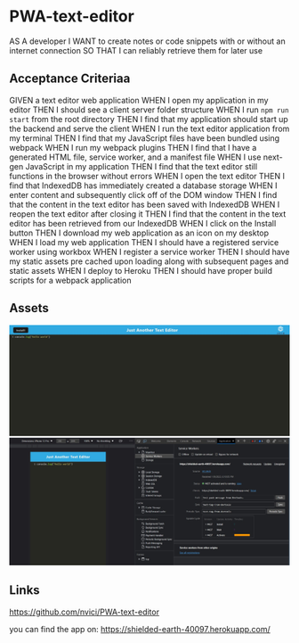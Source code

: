 # PWA-text-editor
AS A developer
I WANT to create notes or code snippets with or without an internet connection
SO THAT I can reliably retrieve them for later use

## Acceptance Criteriaa

GIVEN a text editor web application
WHEN I open my application in my editor
THEN I should see a client server folder structure
WHEN I run `npm run start` from the root directory
THEN I find that my application should start up the backend and serve the client
WHEN I run the text editor application from my terminal
THEN I find that my JavaScript files have been bundled using webpack
WHEN I run my webpack plugins
THEN I find that I have a generated HTML file, service worker, and a manifest file
WHEN I use next-gen JavaScript in my application
THEN I find that the text editor still functions in the browser without errors
WHEN I open the text editor
THEN I find that IndexedDB has immediately created a database storage
WHEN I enter content and subsequently click off of the DOM window
THEN I find that the content in the text editor has been saved with IndexedDB
WHEN I reopen the text editor after closing it
THEN I find that the content in the text editor has been retrieved from our IndexedDB
WHEN I click on the Install button
THEN I download my web application as an icon on my desktop
WHEN I load my web application
THEN I should have a registered service worker using workbox
WHEN I register a service worker
THEN I should have my static assets pre cached upon loading along with subsequent pages and static assets
WHEN I deploy to Heroku
THEN I should have proper build scripts for a webpack application

## Assets
![The text "Just Another Text Editor" is on top of the screen along with the JATE icon on the top right of screen](./Develop/Assets/Screenshot%202023-01-09%20183947.jpg)
![This photo shows the chrome dev tools working with a console.log('hello world') inputed into JATE](./Develop/Assets/Screenshot%202023-01-09%20184201.jpg)

## Links
https://github.com/nvici/PWA-text-editor

you can find the app on: https://shielded-earth-40097.herokuapp.com/